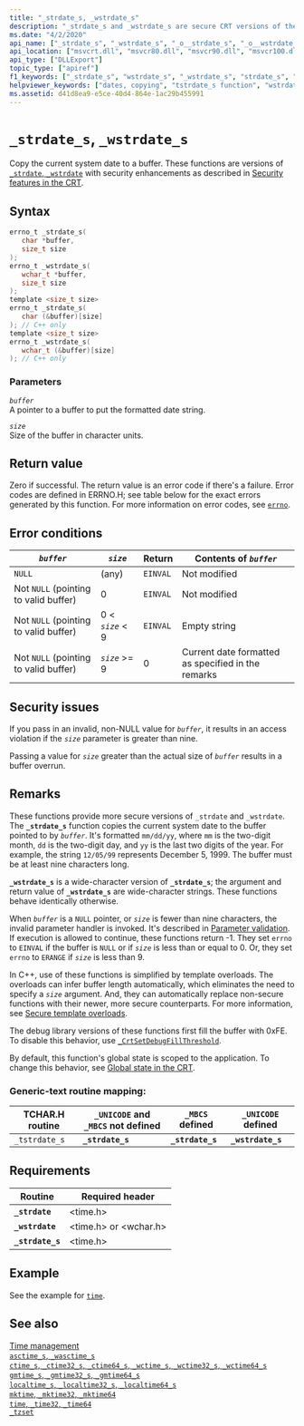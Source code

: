 ```yaml
---
title: "_strdate_s, _wstrdate_s"
description: "_strdate_s and _wstrdate_s are secure CRT versions of the _strdate and _wstrdate functions that put the current date in a buffer."
ms.date: "4/2/2020"
api_name: ["_strdate_s", "_wstrdate_s", "_o__strdate_s", "_o__wstrdate_s"]
api_location: ["msvcrt.dll", "msvcr80.dll", "msvcr90.dll", "msvcr100.dll", "msvcr100_clr0400.dll", "msvcr110.dll", "msvcr110_clr0400.dll", "msvcr120.dll", "msvcr120_clr0400.dll", "ucrtbase.dll", "api-ms-win-crt-time-l1-1-0.dll", "api-ms-win-crt-private-l1-1-0.dll"]
api_type: ["DLLExport"]
topic_type: ["apiref"]
f1_keywords: ["_strdate_s", "wstrdate_s", "_wstrdate_s", "strdate_s", "_tstrdate_s"]
helpviewer_keywords: ["dates, copying", "tstrdate_s function", "wstrdate_s function", "_tstrdate_s function", "strdate_s function", "copying dates", "_strdate_s function", "_wstrdate_s function"]
ms.assetid: d41d8ea9-e5ce-40d4-864e-1ac29b455991
---
```

# `_strdate_s`, `_wstrdate_s`

Copy the current system date to a buffer. These functions are versions of [`_strdate`, `_wstrdate`](strdate-wstrdate.md) with security enhancements as described in [Security features in the CRT](../security-features-in-the-crt.md).

## Syntax

```C
errno_t _strdate_s(
   char *buffer,
   size_t size
);
errno_t _wstrdate_s(
   wchar_t *buffer,
   size_t size
);
template <size_t size>
errno_t _strdate_s(
   char (&buffer)[size]
); // C++ only
template <size_t size>
errno_t _wstrdate_s(
   wchar_t (&buffer)[size]
); // C++ only
```

### Parameters

*`buffer`*\
A pointer to a buffer to put the formatted date string.

*`size`*\
Size of the buffer in character units.

## Return value

Zero if successful. The return value is an error code if there's a failure. Error codes are defined in ERRNO.H; see table below for the exact errors generated by this function. For more information on error codes, see [`errno`](../errno-constants.md).

## Error conditions

| *`buffer`* | *`size`* | Return | Contents of *`buffer`* |
|---|---|---|---|
| `NULL` | (any) | `EINVAL` | Not modified |
| Not `NULL` (pointing to valid buffer) | 0 | `EINVAL` | Not modified |
| Not `NULL` (pointing to valid buffer) | 0 < *`size`* < 9 | `EINVAL` | Empty string |
| Not `NULL` (pointing to valid buffer) | *`size`* >= 9 | 0 | Current date formatted as specified in the remarks |

## Security issues

If you pass in an invalid, non-NULL value for *`buffer`*, it results in an access violation if the *`size`* parameter is greater than nine.

Passing a value for *`size`* greater than the actual size of *`buffer`* results in a buffer overrun.

## Remarks

These functions provide more secure versions of `_strdate` and `_wstrdate`. The **`_strdate_s`** function copies the current system date to the buffer pointed to by *`buffer`*. It's formatted `mm/dd/yy`, where `mm` is the two-digit month, `dd` is the two-digit day, and `yy` is the last two digits of the year. For example, the string `12/05/99` represents December 5, 1999. The buffer must be at least nine characters long.

**`_wstrdate_s`** is a wide-character version of **`_strdate_s`**; the argument and return value of **`_wstrdate_s`** are wide-character strings. These functions behave identically otherwise.

When *`buffer`* is a `NULL` pointer, or *`size`* is fewer than nine characters, the invalid parameter handler is invoked. It's described in [Parameter validation](../parameter-validation.md). If execution is allowed to continue, these functions return -1. They set `errno` to `EINVAL` if the buffer is `NULL` or if *`size`* is less than or equal to 0. Or, they set `errno` to `ERANGE` if *`size`* is less than 9.

In C++, use of these functions is simplified by template overloads. The overloads can infer buffer length automatically, which eliminates the need to specify a *`size`* argument. And, they can automatically replace non-secure functions with their newer, more secure counterparts. For more information, see [Secure template overloads](../secure-template-overloads.md).

The debug library versions of these functions first fill the buffer with 0xFE. To disable this behavior, use [`_CrtSetDebugFillThreshold`](crtsetdebugfillthreshold.md).

By default, this function's global state is scoped to the application. To change this behavior, see [Global state in the CRT](../global-state.md).

### Generic-text routine mapping:

| TCHAR.H routine | `_UNICODE` and `_MBCS` not defined | `_MBCS` defined | `_UNICODE` defined |
|---|---|---|---|
| `_tstrdate_s` | **`_strdate_s`** | **`_strdate_s`** | **`_wstrdate_s`** |

## Requirements

| Routine | Required header |
|---|---|
| **`_strdate`** | \<time.h> |
| **`_wstrdate`** | \<time.h> or \<wchar.h> |
| **`_strdate_s`** | \<time.h> |

## Example

See the example for [`time`](time-time32-time64.md).

## See also

[Time management](../time-management.md)\
[`asctime_s`, `_wasctime_s`](asctime-s-wasctime-s.md)\
[`ctime_s`, `_ctime32_s`, `_ctime64_s`, `_wctime_s`, `_wctime32_s`, `_wctime64_s`](ctime-s-ctime32-s-ctime64-s-wctime-s-wctime32-s-wctime64-s.md)\
[`gmtime_s`, `_gmtime32_s`, `_gmtime64_s`](gmtime-s-gmtime32-s-gmtime64-s.md)\
[`localtime_s`, `_localtime32_s`, `_localtime64_s`](localtime-s-localtime32-s-localtime64-s.md)\
[`mktime`, `_mktime32`, `_mktime64`](mktime-mktime32-mktime64.md)\
[`time`, `_time32`, `_time64`](time-time32-time64.md)\
[`_tzset`](tzset.md)
